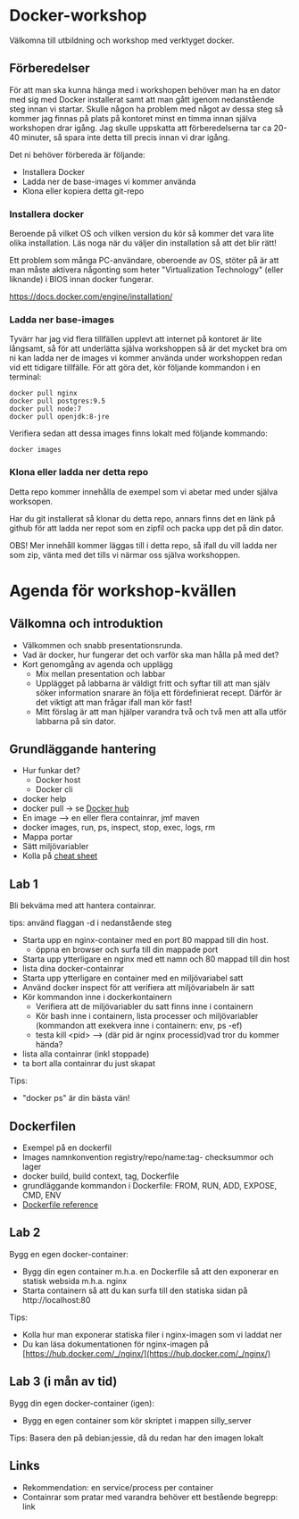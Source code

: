 # Docker-workshop

Välkomna till utbildning och workshop med verktyget docker.

## Förberedelser

För att man ska kunna hänga med i workshopen behöver man ha en dator med sig med Docker installerat samt
att man gått igenom nedanstående steg innan vi startar. Skulle någon ha problem med något av dessa steg
så kommer jag finnas på plats på kontoret minst en timma innan själva workshopen drar igång. Jag skulle 
uppskatta att förberedelserna tar ca 20-40 minuter, så spara inte detta till precis innan vi drar igång.

Det ni behöver förbereda är följande:

- Installera Docker
- Ladda ner de base-images vi kommer använda
- Klona eller kopiera detta git-repo

### Installera docker

Beroende på vilket OS och vilken version du kör så kommer det vara lite olika installation. Läs noga när
du väljer din installation så att det blir rätt!

Ett problem som många PC-användare, oberoende av OS, stöter på är att man måste aktivera någonting
som heter "Virtualization Technology" (eller liknande) i BIOS innan docker fungerar.

https://docs.docker.com/engine/installation/

### Ladda ner base-images

Tyvärr har jag vid flera tillfällen upplevt att internet på kontoret är lite långsamt, så för att underlätta
själva workshoppen så är det mycket bra om ni kan ladda ner de images vi kommer använda under workshoppen redan
vid ett tidigare tillfälle. För att göra det, kör följande kommandon i en terminal:

    docker pull nginx
    docker pull postgres:9.5
    docker pull node:7
    docker pull openjdk:8-jre
    
Verifiera sedan att dessa images finns lokalt med följande kommando:

    docker images
    
### Klona eller ladda ner detta repo

Detta repo kommer innehålla de exempel som vi abetar med under själva worksopen.

Har du git installerat så klonar du detta repo, annars finns det en länk på github för att ladda ner repot
som en zipfil och packa upp det på din dator.

OBS! Mer innehåll kommer läggas till i detta repo, så ifall du vill ladda ner som zip, vänta med det tills vi närmar
oss själva workshoppen.

# Agenda för workshop-kvällen

## Välkomna och introduktion

- Välkommen och snabb presentationsrunda.
- Vad är docker, hur fungerar det och varför ska man hålla på med det?
- Kort genomgång av agenda och upplägg
  - Mix mellan presentation och labbar
  - Upplägget på labbarna är väldigt fritt och syftar till att man själv söker information snarare än följa ett
fördefinierat recept. Därför är det viktigt att man frågar ifall man kör fast!
  - Mitt förslag är att man hjälper varandra två och två men att alla utför labbarna på sin dator.

## Grundläggande hantering

- Hur funkar det?
  - Docker host
  - Docker cli
- docker help
- docker pull -> se [Docker hub](https://hub.docker.com/explore/)
- En image --> en eller flera containrar, jmf maven
- docker images, run, ps, inspect, stop, exec, logs, rm
- Mappa portar
- Sätt miljövariabler
- Kolla på [cheat sheet](./cheat_sheet.md)

## Lab 1

Bli bekväma med att hantera containrar.

tips: använd flaggan -d i nedanstående steg

- Starta upp en nginx-container med en port 80 mappad till din host.
  - öppna en browser och surfa till din mappade port
- Starta upp ytterligare en nginx med ett namn och 80 mappad till din host
- lista dina docker-containrar
- Starta upp ytterligare en container med en miljövariabel satt
- Använd docker inspect för att verifiera att miljövariabeln är satt
- Kör kommandon inne i dockerkontainern
  - Verifiera att de miljövariabler du satt finns inne i containern
  - Kör bash inne i containern, lista processer och miljövariabler (kommandon att exekvera inne i containern: env, ps -ef)
  - testa kill \<pid\> --> (där pid är nginx processid)vad tror du kommer hända?
- lista alla containrar (inkl stoppade)
- ta bort alla containrar du just skapat

Tips:

- "docker ps" är din bästa vän!

## Dockerfilen

- Exempel på en dockerfil
- Images namnkonvention registry/repo/name:tag- checksummor och lager
- docker build, build context, tag, Dockerfile
- grundläggande kommandon i Dockerfile: FROM, RUN, ADD, EXPOSE, CMD, ENV
- [Dockerfile reference](https://docs.docker.com/engine/reference/builder/)


## Lab 2

Bygg en egen docker-container:

- Bygg din egen container m.h.a. en Dockerfile så att den exponerar en statisk websida m.h.a. nginx
- Starta containern så att du kan surfa till den statiska sidan på http://localhost:80


Tips: 
  - Kolla hur man exponerar statiska filer i nginx-imagen som vi laddat ner
  - Du kan läsa dokumentationen för nginx-imagen på [https://hub.docker.com/_/nginx/](https://hub.docker.com/_/nginx/)
  
## Lab 3 (i mån av tid)

Bygg din egen docker-container (igen):

- Bygg en egen container som kör skriptet i mappen silly_server

Tips: Basera den på debian:jessie, då du redan har den imagen lokalt

## Links

- Rekommendation: en service/process per container
- Containrar som pratar med varandra behöver ett bestående begrepp: link



